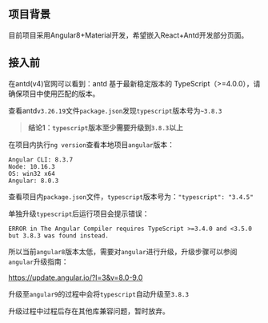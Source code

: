 ## 项目背景

目前项目采用Angular8+Material开发，希望嵌入React+Antd开发部分页面。

## 接入前

在antd(v4)官网可以看到：antd 基于最新稳定版本的 TypeScript（>=4.0.0），请确保项目中使用匹配的版本。

查看antd`v3.26.19`文件`package.json`发现`typescript`版本号为`~3.8.3`

> **结论1：`typescript`版本至少需要升级到`3.8.3`以上**

在项目内执行`ng version`查看本地项目`angular`版本：
```
Angular CLI: 8.3.7
Node: 10.16.3
OS: win32 x64
Angular: 8.0.3
```
查看项目内`package.json`文件，`typescript`版本号为：`"typescript": "3.4.5"`

单独升级`typescript`后运行项目会提示错误：

`ERROR in The Angular Compiler requires TypeScript >=3.4.0 and <3.5.0 but 3.8.3 was found instead.`

所以当前`angular8`版本太低，需要对`angular`进行升级，升级步骤可以参阅`angular`升级指南：

https://update.angular.io/?l=3&v=8.0-9.0

升级至`angular9`的过程中会将`typescript`自动升级至`3.8.3`

升级过程中过程后存在其他库兼容问题，暂时放弃。
